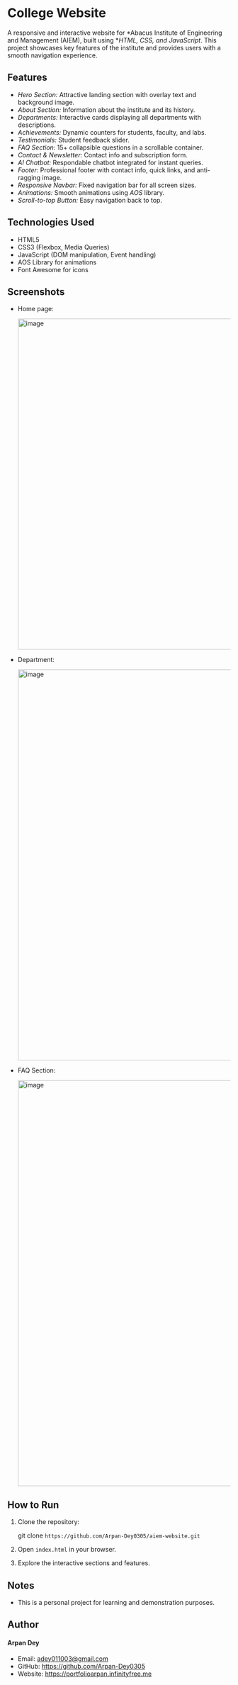 # College Website

A responsive and interactive website for *Abacus Institute of Engineering and Management (AIEM), built using **HTML, CSS, and JavaScript*. This project showcases key features of the institute and provides users with a smooth navigation experience.

## Features

- *Hero Section:* Attractive landing section with overlay text and background image.
- *About Section:* Information about the institute and its history.
- *Departments:* Interactive cards displaying all departments with descriptions.
- *Achievements:* Dynamic counters for students, faculty, and labs.
- *Testimonials:* Student feedback slider.
- *FAQ Section:* 15+ collapsible questions in a scrollable container.
- *Contact & Newsletter:* Contact info and subscription form.
- *AI Chatbot:* Respondable chatbot integrated for instant queries.
- *Footer:* Professional footer with contact info, quick links, and anti-ragging image.
- *Responsive Navbar:* Fixed navigation bar for all screen sizes.
- *Animations:* Smooth animations using *AOS* library.
- *Scroll-to-top Button:* Easy navigation back to top.

## Technologies Used

- HTML5
- CSS3 (Flexbox, Media Queries)
- JavaScript (DOM manipulation, Event handling)
- AOS Library for animations
- Font Awesome for icons

## Screenshots

- Home page:

  <img width="1919" height="747" alt="image" src="https://github.com/user-attachments/assets/099147f5-8d65-4690-947a-6c70a420e41b" />


- Department:
  
  <img width="1743" height="882" alt="image" src="https://github.com/user-attachments/assets/7b4d6c76-59a6-4388-b2bc-ea2378720d7e" />


- FAQ Section:

  <img width="1659" height="916" alt="image" src="https://github.com/user-attachments/assets/9ed12683-3e86-4c16-afd2-089e7f50f54f" />



## How to Run

1. Clone the repository:
   
   git clone
   ```https://github.com/Arpan-Dey0305/aiem-website.git```
   
3. Open ```index.html``` in your browser.
   
4. Explore the interactive sections and features.

## Notes
- This is a personal project for learning and demonstration purposes.

## Author
#### Arpan Dey
- Email: adey011003@gmail.com
- GitHub: https://github.com/Arpan-Dey0305
- Website: https://portfolioarpan.infinityfree.me
